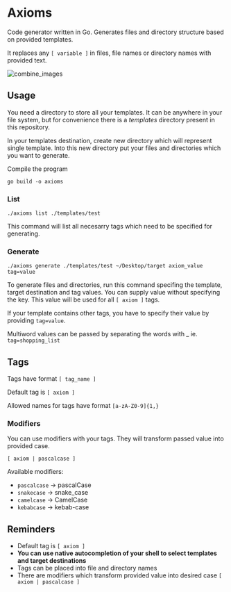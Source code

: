 # Axioms

Code generator written in Go. Generates files and directory structure based on provided templates.

It replaces any `[ variable ]` in files, file names or directory names with provided text.

![combine_images](https://user-images.githubusercontent.com/28316931/169703456-c5c627ad-c6ff-4e8c-b6bd-2ceaf1dc9193.jpg)

## Usage

You need a directory to store all your templates. It can be anywhere in your file system, but for
convenience there is a *templates* directory present in this repository.

In your templates destination, create new directory which will represent single template.
Into this new directory put your files and directories which you want to generate.

Compile the program
```
go build -o axioms
```

### List

```
./axioms list ./templates/test
```

This command will list all necesarry tags which need to be specified for generating.

### Generate

```
./axioms generate ./templates/test ~/Desktop/target axiom_value tag=value
```

To generate files and directories, run this command specifing the template, target destination and tag values.
You can supply value without specifying the key. This value will be used for all `[ axiom ]` tags.

If your template contains other tags, you have to specify their value by providing `tag=value`.

Multiword values can be passed by separating the words with _ ie. `tag=shopping_list`

## Tags

Tags have format `[ tag_name ]`

Default tag is `[ axiom ]`

Allowed names for tags have format `[a-zA-Z0-9]{1,}`

### Modifiers

You can use modifiers with your tags. They will transform passed value into provided case. 

```[ axiom | pascalcase ]```

Available modifiers:
- `pascalcase` -> pascalCase
- `snakecase` -> snake\_case
- `camelcase` -> CamelCase
- `kebabcase` -> kebab-case

## Reminders

- Default tag is `[ axiom ]`
- **You can use native autocompletion of your shell to select templates and target destinations**
- Tags can be placed into file and directory names
- There are modifiers which transform provided value into desired case `[ axiom | pascalcase ]`

